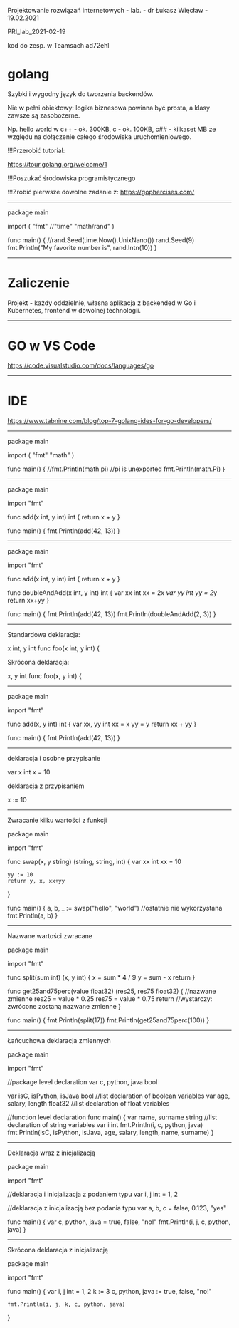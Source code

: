 Projektowanie rozwiązań internetowych - lab. - dr Łukasz Więcław - 19.02.2021

PRI_lab_2021-02-19

kod do zesp. w Teamsach
ad72ehl

# golang

Szybki i wygodny język do tworzenia backendów. 

Nie w pełni obiektowy: logika biznesowa powinna być prosta, a klasy zawsze są zasobożerne. 

Np. hello world w c++ - ok. 300KB, c - ok. 100KB, c## - kilkaset MB ze względu na dołączenie całego środowiska uruchomieniowego.

!!!Przerobić tutorial:

https://tour.golang.org/welcome/1

!!!Poszukać środowiska programistycznego

!!!Zrobić pierwsze dowolne zadanie z: 
https://gophercises.com/

---

package main

import (
	"fmt"
	//"time"
	"math/rand"
)

func main() {
	//rand.Seed(time.Now().UnixNano())
	rand.Seed(9)
	fmt.Println("My favorite number is", rand.Intn(10))
}

---

# Zaliczenie

Projekt - każdy oddzielnie, własna aplikacja z backended w Go i Kubernetes, frontend w dowolnej technologii.

---

# GO w VS Code

https://code.visualstudio.com/docs/languages/go

---

# IDE

https://www.tabnine.com/blog/top-7-golang-ides-for-go-developers/

---

package main

import (
	"fmt"
	"math"
)

func main() {
	//fmt.Println(math.pi) //pi is unexported
	fmt.Println(math.Pi)
}


---

package main

import "fmt"

func add(x int, y int) int {
	return x + y
}

func main() {
	fmt.Println(add(42, 13))
}

---

package main

import "fmt"

func add(x int, y int) int {
	return x + y
}

func doubleAndAdd(x int, y int) int {
	var xx int
	xx = 2*x
	var yy int
	yy = 2*y
	return xx+yy
}

func main() {
	fmt.Println(add(42, 13))
	fmt.Println(doubleAndAdd(2, 3))
}

---

Standardowa deklaracja: 

x int, y int
func foo(x int, y int) {

Skrócona deklaracja:

x, y int
func foo(x, y int) {

---

package main

import "fmt"

func add(x, y int) int {
	var xx, yy int
	xx = x
	yy = y
	return xx + yy
}

func main() {
	fmt.Println(add(42, 13))
}

---

deklaracja i osobne przypisanie

var x int
x = 10

deklaracja z przypisaniem

x := 10

---

Zwracanie kilku wartości z funkcji

package main

import "fmt"

func swap(x, y string) (string, string, int) { 
	var xx int
	xx = 10
	
	yy := 10
	return y, x, xx+yy
}

func main() {
	a, b, _ := swap("hello", "world") //ostatnie nie wykorzystana 
	fmt.Println(a, b)
}

--- 

Nazwane wartości zwracane

package main

import "fmt"

func split(sum int) (x, y int) {
	x = sum * 4 / 9
	y = sum - x
	return
}

func get25and75perc(value float32) (res25, res75 float32) { //nazwane zmienne
	res25 = value * 0.25
	res75 = value * 0.75
	return //wystarczy: zwrócone zostaną nazwane zmienne
}

func main() {
	fmt.Println(split(17))
	fmt.Println(get25and75perc(100))
}

---

Łańcuchowa deklaracja zmiennych

package main

import "fmt"

//package level declaration
var c, python, java bool

var isC, isPython, isJava bool 		//list declaration of boolean variables
var age, salary, length float32 	//list declaration of float variables

//function level declaration
func main() {
	var name, surname string 		//list declaration of string variables
	var i int
	fmt.Println(i, c, python, java)
	fmt.Println(isC, isPython, isJava, age, salary, length, name, surname)
}

---

Deklaracja wraz z inicjalizacją

package main

import "fmt"

//deklaracja i inicjalizacja z podaniem typu
var i, j int = 1, 2

//deklaracja z inicjalizacją bez podania typu
var a, b, c = false, 0.123, "yes"

func main() {
	var c, python, java = true, false, "no!"
	fmt.Println(i, j, c, python, java)
}

---

Skrócona deklaracja z inicjalizacją

package main

import "fmt"

func main() {
	var i, j int = 1, 2
	k := 3
	c, python, java := true, false, "no!"

	fmt.Println(i, j, k, c, python, java)
}







































